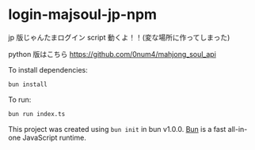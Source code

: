 # login-majsoul-jp-npm

jp 版じゃんたまログイン script
動くよ！！(変な場所に作ってしまった)

python 版はこちら
https://github.com/0num4/mahjong_soul_api

To install dependencies:

```bash
bun install
```

To run:

```bash
bun run index.ts
```

This project was created using `bun init` in bun v1.0.0. [Bun](https://bun.sh) is a fast all-in-one JavaScript runtime.
